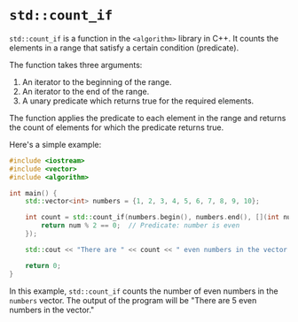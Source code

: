 # `std::count_if`

`std::count_if` is a function in the `<algorithm>` library in C++. It counts the elements in a range that satisfy a certain condition (predicate).

The function takes three arguments:

1. An iterator to the beginning of the range.
2. An iterator to the end of the range.
3. A unary predicate which returns true for the required elements.

The function applies the predicate to each element in the range and returns the count of elements for which the predicate returns true.

Here's a simple example:

```cpp
#include <iostream>
#include <vector>
#include <algorithm>

int main() {
    std::vector<int> numbers = {1, 2, 3, 4, 5, 6, 7, 8, 9, 10};

    int count = std::count_if(numbers.begin(), numbers.end(), [](int num) {
        return num % 2 == 0;  // Predicate: number is even
    });

    std::cout << "There are " << count << " even numbers in the vector.\n";

    return 0;
}
```

In this example, `std::count_if` counts the number of even numbers in the `numbers` vector. The output of the program will be "There are 5 even numbers in the vector."
